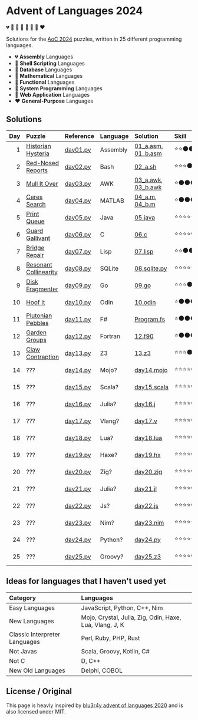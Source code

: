 # Advent of Languages 2024

💔 🖤 💛 🧡 💜 💙 💚 ❤️

Solutions for the [AoC 2024](https://adventofcode.com/2024) puzzles, written in 25 different programming languages.

- 💔 **Assembly** Languages
- 🖤 **Shell Scripting** Languages
- 💛 **Database** Languages
- 🧡 **Mathematical** Languages
- 💜 **Functional** Languages
- 💙 **System Programming** Languages
- 💚 **Web Application** Languages
- ❤️ **General-Purpose** Languages

## Solutions

| Day | Puzzle                                                       | Reference                    | Language | Solution                                                 | Skill | Rating     |
|----:|:-------------------------------------------------------------|:-----------------------------|:---------|:---------------------------------------------------------|:------|:-----------|
|   1 | [Historian Hysteria](https://adventofcode.com/2024/day/1)    | [day01.py](../2024/day01.py) | Assembly | [01_a.asm](01_asm/01_a.asm), [01_b.asm](01_asm/01_b.asm) | ⭐⭐⚫⚫⚫ | 🖤🖤🖤🖤🖤 |
|   2 | [Red-Nosed Reports](https://adventofcode.com/2024/day/2)     | [day02.py](../2024/day02.py) | Bash     | [02_a.sh](02_bash/02_a.sh)                               | ⭐⭐⭐⚫⚫ | ❤️❤️🖤🖤🖤 |
|   3 | [Mull It Over](https://adventofcode.com/2024/day/3)          | [day03.py](../2024/day03.py) | AWK      | [03_a.awk](03_awk/03_a.awk), [03_b.awk](03_awk/03_b.awk) | ⭐⚫⚫⚫⚫ | ❤️❤️❤️❤️❤️ |
|   4 | [Ceres Search](https://adventofcode.com/2024/day/4)          | [day04.py](../2024/day04.py) | MATLAB   | [04_a.m](04_matlab/04_a.m), [04_b.m](04_matlab/04_b.m)   | ⭐⚫⚫⚫⚫ | 🖤🖤🖤🖤🖤 |
|   5 | [Print Queue](https://adventofcode.com/2024/day/5)           | [day05.py](../2024/day05.py) | Java     | [05.java](05_java/05.java)                               | ⭐⭐⭐⭐⭐ | ❤️❤️❤️🖤🖤 |
|   6 | [Guard Gallivant](https://adventofcode.com/2024/day/6)       | [day06.py](../2024/day06.py) | C        | [06.c](06_c/06.c)                                        | ⭐⭐⭐⭐⚫ | ❤️❤️❤️❤️❤️ |
|   7 | [Bridge Repair](https://adventofcode.com/2024/day/7)         | [day07.py](../2024/day07.py) | Lisp     | [07.lisp](07_lisp/07.lisp)                               | ⭐⭐⚫⚫⚫ | ❤️❤️🖤🖤🖤 |
|   8 | [Resonant Collinearity](https://adventofcode.com/2024/day/8) | [day08.py](../2024/day08.py) | SQLite   | [08.sqlite.py](08_sqlite/08.sqlite.py)                   | ⭐⭐⭐⭐⭐ | ❤️❤️❤️❤️❤️ |
|   9 | [Disk Fragmenter](https://adventofcode.com/2024/day/9)       | [day09.py](../2024/day09.py) | Go       | [09.go](09_go/09.go)                                     | ⭐⭐⭐⚫⚫ | ❤️❤️❤️❤️❤️ |
|  10 | [Hoof It](https://adventofcode.com/2024/day/10)              | [day10.py](../2024/day10.py) | Odin     | [10.odin](10_odin/10.odin)                               | ⭐⚫⚫⚫⚫ | ❤️❤️❤️🖤🖤 |
|  11 | [Plutonian Pebbles](https://adventofcode.com/2024/day/11)    | [day11.py](../2024/day11.py) | F#       | [Program.fs](11_fs/Program.fs)                           | ⭐⚫⚫⚫⚫ | ❤️❤️🖤🖤🖤 |
|  12 | [Garden Groups](https://adventofcode.com/2024/day/12)        | [day12.py](../2024/day12.py) | Fortran  | [12.f90](12_fortran/12.f90)                              | ⭐⚫⚫⚫⚫ | ❤️❤️❤️❤️🖤 |
|  13 | [Claw Contraption](https://adventofcode.com/2024/day/13)     | [day13.py](../2024/day13.py) | Z3       | [13.z3](13_z3/13.z3)                                     | ⭐⭐⭐⚫⚫ | ❤️❤️❤️❤️❤️ |
|  14 | ???                                                          | [day14.py](../2024/day14.py) | Mojo?    | [day14.mojo](14/day14.mojo)                              | ⭐⭐⭐⭐⚫ | ❤️❤️❤️❤️🖤 |
|  15 | ???                                                          | [day15.py](../2024/day15.py) | Scala?   | [day15.scala](15/day15.scala)                            | ⭐⭐⭐⭐⚫ | ❤️❤️❤️❤️🖤 |
|  16 | ???                                                          | [day16.py](../2024/day16.py) | Julia?   | [day16.j](16/day16.jl)                                   | ⭐⭐⭐⭐⚫ | ❤️❤️❤️❤️🖤 |
|  17 | ???                                                          | [day17.py](../2024/day17.py) | Vlang?   | [day17.v](17/day17.v)                                    | ⭐⭐⭐⭐⚫ | ❤️❤️❤️❤️🖤 |
|  18 | ???                                                          | [day18.py](../2024/day18.py) | Lua?     | [day18.lua](18/day18.lua)                                | ⭐⭐⭐⭐⚫ | ❤️❤️❤️❤️🖤 |
|  19 | ???                                                          | [day19.py](../2024/day19.py) | Haxe?    | [day19.hx](19/day19.hx)                                  | ⭐⭐⭐⭐⚫ | ❤️❤️❤️❤️🖤 |
|  20 | ???                                                          | [day20.py](../2024/day20.py) | Zig?     | [day20.zig](20/day20.zig)                                | ⭐⭐⭐⭐⚫ | ❤️❤️❤️❤️🖤 |
|  21 | ???                                                          | [day21.py](../2024/day21.py) | Julia?   | [day21.jl](21/day21.jl)                                  | ⭐⭐⭐⭐⚫ | ❤️❤️❤️❤️🖤 |
|  22 | ???                                                          | [day22.py](../2024/day22.py) | Js?      | [day22.js](22/day22.js)                                  | ⭐⭐⭐⭐⚫ | ❤️❤️❤️❤️🖤 |
|  23 | ???                                                          | [day23.py](../2024/day23.py) | Nim?     | [day23.nim](23/day23.nim)                                | ⭐⭐⭐⭐⭐ | ❤️❤️❤️❤️❤️ |
|  24 | ???                                                          | [day24.py](../2024/day24.py) | Python?  | [day24.py](24/day24.py)                                  | ⭐⭐⭐⭐⭐ | ❤️❤️❤️❤️❤️ |
|  25 | ???                                                          | [day25.py](../2024/day25.py) | Groovy?  | [day25.z3](25/day25.groovy)                              | ⭐⭐⭐⭐⚫ | ❤️❤️❤️❤️🖤 |

## Ideas for languages that I haven't used yet

| Category                      | Languages                                               |
|:------------------------------|:--------------------------------------------------------|
| Easy Languages                | JavaScript, Python, C++, Nim                            |
| New Languages                 | Mojo, Crystal, Julia, Zig, Odin, Haxe, Lua, Vlang, J, K |
| Classic Interpreter Languages | Perl, Ruby, PHP, Rust                                   |
| Not Javas                     | Scala, Groovy, Kotlin, C#                               |
| Not C                         | D, C++                                                  |
| New Old Languages             | Delphi, COBOL                                           |

## License / Original

This page is heavly inspired by [blu3r4y advent of languages 2020](https://github.com/blu3r4y/AdventOfLanguages2020) and is also licensed under MIT.